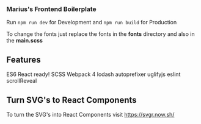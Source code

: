 ### Marius's Frontend Boilerplate
Run `npm run dev` for Development and `npm run build` for Production

To change the fonts just replace the fonts in the **fonts** directory and also in the **main.scss**

## Features
ES6
React ready!
SCSS
Webpack 4
lodash
autoprefixer
uglifyjs
eslint
scrollReveal

## Turn SVG's to React Components
To turn the SVG's into React Components visit https://svgr.now.sh/



